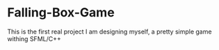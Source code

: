 # Falling-Box-Game
This is the first real project I am designing myself, a pretty simple game withing SFML/C++
